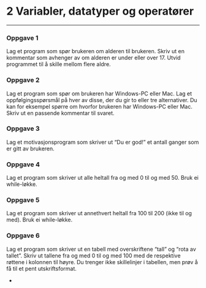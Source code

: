 # 2 Variabler, datatyper og operatører
----------

### Oppgave 1
Lag et program som spør brukeren om alderen til brukeren. Skriv ut en kommentar som avhenger av om alderen er under eller over 17. Utvid programmet til å skille mellom flere aldre.

### Oppgave 2
Lag et program som spør om brukeren har Windows-PC eller Mac. Lag et oppfølgingsspørsmål på hver av disse, der du gir to eller tre alternativer. Du kan for eksempel spørre om hvorfor brukeren har Windows-PC eller Mac. Skriv ut en passende kommentar til svaret.

### Oppgave 3
Lag et motivasjonsprogram som skriver ut “Du er god!” et antall ganger som er gitt av brukeren.

### Oppgave 4
Lag et program som skriver ut alle heltall fra og med 0 til og med 50. Bruk ei while-løkke.

### Oppgave 5
Lag et program som skriver ut annethvert heltall fra 100 til 200 (ikke til og med). Bruk ei while-løkke.

### Oppgave 6
Lag et program som skriver ut en tabell med overskriftene “tall” og “rota av tallet”. Skriv ut tallene fra og med 0 til og med 100 med de respektive røttene i kolonnen til høyre. Du trenger ikke skillelinjer i tabellen, men prøv å få til et pent utskriftsformat.

-




